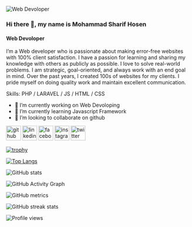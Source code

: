 ![Web Devoloper](https://pbs.twimg.com/media/FiRGS97VUAEeYV6?format=jpg&name=small)
### Hi there 👋, my name is Mohammad Sharif Hosen
#### Web Devoloper


I’m a  Web developer who is passionate about making error-free websites with 100% client satisfaction. I have a passion for learning and sharing my knowledge with others as publicly as possible. I love to solve real-world problems. I am strategic, goal-oriented, and always work with an end goal in mind. Over the past years, I created 100s of websites for my clients. I pride myself on doing quality work and maintain excellent communication. 

Skills: PHP / LARAVEL / JS / HTML / CSS

- 🔭 I’m currently working on Web Devoloping 
- 🌱 I’m currently learning Javascript Framework 
- 👯 I’m looking to collaborate on github 


[<img src='https://cdn.jsdelivr.net/npm/simple-icons@3.0.1/icons/github.svg' alt='github' height='40'>](https://github.com/Md-Sharif-Hosen)  [<img src='https://cdn.jsdelivr.net/npm/simple-icons@3.0.1/icons/linkedin.svg' alt='linkedin' height='40'>](https://www.linkedin.com/in/engmsharif15/)  [<img src='https://cdn.jsdelivr.net/npm/simple-icons@3.0.1/icons/facebook.svg' alt='facebook' height='40'>](https://www.facebook.com/engmsharif15)  [<img src='https://cdn.jsdelivr.net/npm/simple-icons@3.0.1/icons/instagram.svg' alt='instagram' height='40'>](https://www.instagram.com/m_sharif_ahmed/)  [<img src='https://cdn.jsdelivr.net/npm/simple-icons@3.0.1/icons/twitter.svg' alt='twitter' height='40'>](https://twitter.com/@MSharifAhmed1)  



[![trophy](https://github-profile-trophy.vercel.app/?username=Md-Sharif-Hosen)](https://github.com/ryo-ma/github-profile-trophy)

[![Top Langs](https://github-readme-stats.vercel.app/api/top-langs/?username=Md-Sharif-Hosen)](https://github.com/anuraghazra/github-readme-stats)

![GitHub stats](https://github-readme-stats.vercel.app/api?username=Md-Sharif-Hosen&show_icons=true&count_private=true)  

![GitHub Activity Graph](https://activity-graph.herokuapp.com/graph?username=Md-Sharif-Hosen)  

![GitHub metrics](https://metrics.lecoq.io/Md-Sharif-Hosen)  

![GitHub streak stats](https://streak-stats.demolab.com/?user=Md-Sharif-Hosen)  

![Profile views](https://gpvc.arturio.dev/Md-Sharif-Hosen)  
